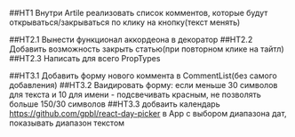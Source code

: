 ##HT1 Внутри Artile реализовать список комментов, которые будут открываться/закрываться по клику на кнопку(текст менять)

##HT2.1 Вынести функционал аккордеона в декоратор
##HT2.2 Добавить возможность закрыть статью(при повторном клике на тайтл)
##HT2.3 Написать для всего PropTypes

##HT3.1 Добавить форму нового коммента в CommentList(без самого добавления)
##HT3.2 Ваидировать форму: если меньше 30 символов для текста и 10 для имени - подсвечивать красным, не позволять больше 150/30 символов
##HT3.3 добваить календарь https://github.com/gpbl/react-day-picker в App с выбором диапазона дат, показывать диапазон текстом